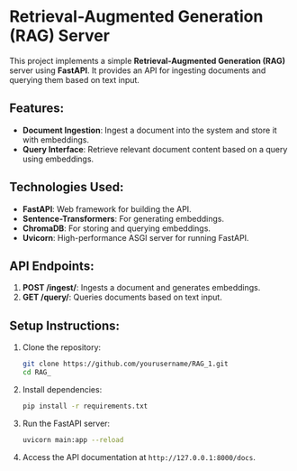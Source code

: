 # Retrieval-Augmented Generation (RAG) Server

This project implements a simple **Retrieval-Augmented Generation (RAG)** server using **FastAPI**. It provides an API for ingesting documents and querying them based on text input.

## Features:
- **Document Ingestion**: Ingest a document into the system and store it with embeddings.
- **Query Interface**: Retrieve relevant document content based on a query using embeddings.

## Technologies Used:
- **FastAPI**: Web framework for building the API.
- **Sentence-Transformers**: For generating embeddings.
- **ChromaDB**: For storing and querying embeddings.
- **Uvicorn**: High-performance ASGI server for running FastAPI.

## API Endpoints:
1. **POST /ingest/**: Ingests a document and generates embeddings.
2. **GET /query/**: Queries documents based on text input.

## Setup Instructions:
1. Clone the repository:
    ```bash
    git clone https://github.com/yourusername/RAG_1.git
    cd RAG_
    ```

2. Install dependencies:
    ```bash
    pip install -r requirements.txt
    ```

3. Run the FastAPI server:
    ```bash
    uvicorn main:app --reload
    ```

4. Access the API documentation at `http://127.0.0.1:8000/docs`.
